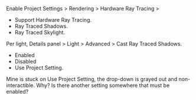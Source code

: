 Enable Project Settings > Rendering > Hardware Ray Tracing >
- Support Hardware Ray Tracing.
- Ray Traced Shadows.
- Ray Traced Skylight.

Per light, Details panel > Light > Advanced > Cast Ray Traced Shadows.
- Enabled
- Disabled
- Use Project Setting.

Mine is stuck on Use Project Setting, the drop-down is grayed out and non-interactible.
Why? Is there another setting somewhere that must be enabled?
